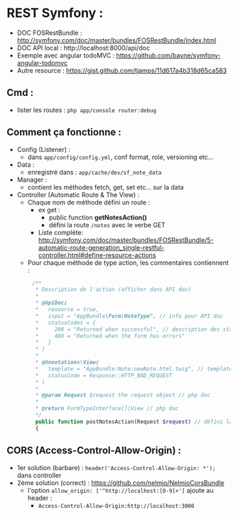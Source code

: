 
REST Symfony :
==============

* DOC FOSRestBundle : http://symfony.com/doc/master/bundles/FOSRestBundle/index.html 
* DOC API local : http://localhost:8000/api/doc
* Exemple avec angular todoMVC : https://github.com/bayne/symfony-angular-todomvc
* Autre resource : https://gist.github.com/tjamps/11d617a4b318d65ca583

Cmd :
-----

* lister les routes : `php app/console router:debug`

Comment ça fonctionne :
-----------------------

* Config (Listener) :
    * dans `app/config/config.yml`, conf format, role, versioning etc...
* Data :
    * enregistré dans : `app/cache/dev/sf_note_data`
* Manager :
    * contient les méthodes fetch, get, set etc... sur la data
* Controller (Automatic Route & The View) :
    * Chaque nom de méthode défini un route :
        * ex get : 
            * public function __getNotesAction()__
            * défini la route `/notes` avec le verbe GET
        * Liste complète: http://symfony.com/doc/master/bundles/FOSRestBundle/5-automatic-route-generation_single-restful-controller.html#define-resource-actions 
    * Pour chaque méthode de type action, les commentaires contiennent :

```php
        /**
         * Description de l'action (afficher dans API doc)
         *
         * @ApiDoc(
         *   resource = true,
         *   input = "AppBundle\Form\NoteType", // info pour API doc
         *   statusCodes = {
         *     200 = "Returned when successful", // description des statuts (afficher dans API doc)
         *     400 = "Returned when the form has errors"
         *   }
         * )
         *
         * @Annotations\View(
         *   template = "AppBundle:Note:newNote.html.twig", // template utilisé
         *   statusCode = Response::HTTP_BAD_REQUEST 
         * )
         *
         * @param Request $request the request object // php doc
         *
         * @return FormTypeInterface[]|View // php doc
         */
         public function postNotesAction(Request $request) // défini la route
         {
```

    
CORS (Access-Control-Allow-Origin) :
------------------------------------

* 1er solution (barbare) : `header('Access-Control-Allow-Origin: *');` dans controller
* 2ème solution (correct) : https://github.com/nelmio/NelmioCorsBundle
    * l'option `allow_origin: ['^http://localhost:[0-9]+']`  ajoute au header : 
        * `Access-Control-Allow-Origin:http://localhost:3000`
   

